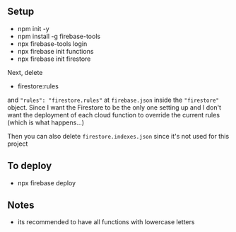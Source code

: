 ## Setup
- npm init -y
- npm install -g firebase-tools
- npx firebase-tools login
- npx firebase init functions
- npx firebase init firestore

Next, delete
- firestore:rules

and `"rules": "firestore.rules"` at `firebase.json` inside the `"firestore"` object. Since I want the Firestore to be the only one setting up and I don't want the deployment of each cloud function to override the current rules (which is what happens...)

Then you can also delete `firestore.indexes.json` since it's not used for this project

## To deploy
- npx firebase deploy

## Notes
- its recommended to have all functions with lowercase letters
